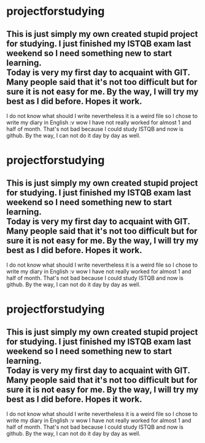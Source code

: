 # projectforstudying
This is just simply my own created stupid project for studying. 
I just finished my ISTQB exam last weekend so I need something new to start learning.   
Today is very my first day to acquaint with GIT. 
Many people said that it's not too difficult but for sure it is not easy for me.
By the way, I will try my best as I did before. Hopes it work.
-----------------
I do not know what should I write nevertheless it is a weird file so I chose to write my diary in English :v
wow I have not really worked for almost 1 and half of month. That's not bad because I could study ISTQB and now is github.
By the way, I can not do it day by day as well.
# projectforstudying
This is just simply my own created stupid project for studying. 
I just finished my ISTQB exam last weekend so I need something new to start learning.   
Today is very my first day to acquaint with GIT. 
Many people said that it's not too difficult but for sure it is not easy for me.
By the way, I will try my best as I did before. Hopes it work.
-----------------
I do not know what should I write nevertheless it is a weird file so I chose to write my diary in English :v
wow I have not really worked for almost 1 and half of month. That's not bad because I could study ISTQB and now is github.
By the way, I can not do it day by day as well.
# projectforstudying
This is just simply my own created stupid project for studying. 
I just finished my ISTQB exam last weekend so I need something new to start learning.   
Today is very my first day to acquaint with GIT. 
Many people said that it's not too difficult but for sure it is not easy for me.
By the way, I will try my best as I did before. Hopes it work.
-----------------
I do not know what should I write nevertheless it is a weird file so I chose to write my diary in English :v
wow I have not really worked for almost 1 and half of month. That's not bad because I could study ISTQB and now is github.
By the way, I can not do it day by day as well.
